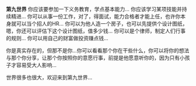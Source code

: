 **第九世界**
你应该要参加一下义务教育，学点基本能力...
你应该学习某项技能并持续精进...
你可以从事一份工作，对了，得面试，能力合格者才能上任，也许你本身就可以当个招人的HR...
你可以为他人造一个房子，也可以先提供个设计图纸，嗯，你还可以评估下这个设计图纸，值多少钱...
你可以是个律师，制定人们行事的规则...
你可以用自己的财富做投资赚点钱...

你是真实存在的，但那不是你...你可以看看那个你在干些什么，你可以将你的想法与那个你分享，让那个你按照你的意愿行事，前提是他愿意听你的，因为只有小孩子才容易受大人影响...

世界很多也很大，欢迎来到第九世界...
